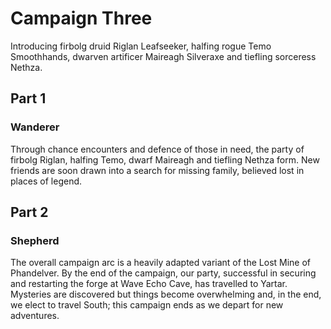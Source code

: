 # Campaign Three

Introducing firbolg druid Riglan Leafseeker, halfing rogue Temo Smoothhands, dwarven artificer Maireagh Silveraxe and tiefling sorceress Nethza.



## Part 1
### Wanderer

Through chance encounters and defence of those in need, the party of firbolg Riglan, halfing Temo, dwarf Maireagh and tiefling Nethza form. New friends are soon drawn into a search for missing family, believed lost in places of legend.



## Part 2
### Shepherd

The overall campaign arc is a heavily adapted variant of the Lost Mine of Phandelver. By the end of the campaign, our party, successful in securing and restarting the forge at Wave Echo Cave, has travelled to Yartar. Mysteries are discovered but things become overwhelming and, in the end, we elect to travel South; this campaign ends as we depart for new adventures.
